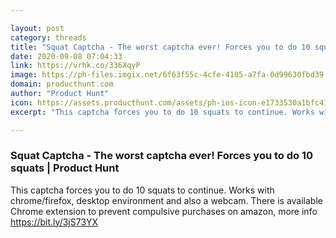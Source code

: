 ```yaml
---

layout: post
category: threads
title: "Squat Captcha - The worst captcha ever! Forces you to do 10 squats"
date: 2020-09-08 07:04:33
link: https://vrhk.co/336XqyP
image: https://ph-files.imgix.net/6f63f55c-4cfe-4105-a7fa-0d99630fbd39.png?auto=format&fit=crop&frame=1&h=512&w=1024
domain: producthunt.com
author: "Product Hunt"
icon: https://assets.producthunt.com/assets/ph-ios-icon-e1733530a1bfc41080db8161823f1ef262cdbbc933800c0a2a706f70eb9c277a.png
excerpt: "This captcha forces you to do 10 squats to continue. Works with chrome/firefox, desktop environment and also a webcam. There is available Chrome extension to prevent compulsive purchases on amazon, more info <https://bit.ly/3jS73YX>"

---
```


### Squat Captcha - The worst captcha ever! Forces you to do 10 squats | Product Hunt

This captcha forces you to do 10 squats to continue. Works with chrome/firefox, desktop environment and also a webcam. There is available Chrome extension to prevent compulsive purchases on amazon, more info <https://bit.ly/3jS73YX>